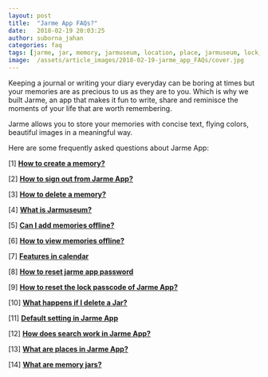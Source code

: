 ```yaml
---
layout: post
title:  "Jarme App FAQs?"
date:   2018-02-19 20:03:25
author: suborna_jahan
categories: faq
tags: [jarme, jar, memory, jarmuseum, location, place, jarmuseum, lock, password, passcode, search, reset, calendar, feature, offline, delete, memories, sign out]
image:  /assets/article_images/2018-02-19-jarme_app_FAQs/cover.jpg
---
```

Keeping a journal or writing your diary everyday can be boring at times but your memories are as precious to us as they are to you. Which is why we built Jarme, an app that makes it fun to write, share and reminisce the moments of your life that are worth remembering. 
 
Jarme allows you to store your memories with concise text, flying colors, beautiful images in a meaningful way.

Here are some frequently asked questions about Jarme App:


[1] **[How to create a memory?](https://blog.jarmemori.es/faq/2018/02/19/how_to_create_a_memory.html)**

[2] **[How to sign out from Jarme App?](https://blog.jarmemori.es/faq/2018/02/19/how_to_sign_out_from_jarme.html)**

[3] **[How to delete a memory?](https://blog.jarmemori.es/faq/2018/02/19/how_to_delete_a_memory.html)**

[4] **[What is Jarmuseum?](https://blog.jarmemori.es/faq/2018/02/19/what_is_jarmuseum.html)**

[5] **[Can I add memories offline?](https://blog.jarmemori.es/faq/2018/02/19/can_i_add_memories_offline.html)**

[6] **[How to view memories offline?](https://blog.jarmemori.es/faq/2018/02/19/how_to_view_memories_offline.html)**

[7] **[Features in calendar](https://blog.jarmemori.es/faq/2018/02/19/features_in_calendar.html)**

[8] **[How to reset jarme app password](https://blog.jarmemori.es/faq/2018/02/19/how_to_reset_jarme_app_password.html)**

[9] **[How to reset the lock passcode of Jarme App?](https://blog.jarmemori.es/faq/2018/02/19/how_to_reset_the_lock_passcode_of_jarme_app.html)**

[10] **[What happens if I delete a Jar?](https://blog.jarmemori.es/faq/2018/02/19/what_happens_if_i_delete_a-Jar.html)**

[11] **[Default setting in Jarme App](https://blog.jarmemori.es/faq/2018/02/18/the_purpose_of_default_setting_in_jarme_app.html)**

[12] **[How does search work in Jarme App?](https://blog.jarmemori.es/faq/2018/02/18/how_does_search_work_in_jarme_app.html)**

[13] **[What are places in Jarme App?](https://blog.jarmemori.es/faq/2018/02/18/what_are_plces_in_jarme_app.html)**

[14] **[What are memory jars?](https://blog.jarmemori.es/faq/2018/02/10/what_are_memory_jars.html)**
